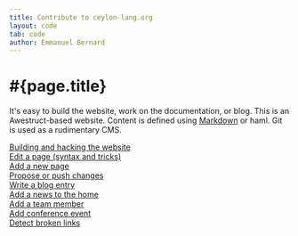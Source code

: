 ```yaml
---
title: Contribute to ceylon-lang.org  
layout: code
tab: code
author: Emmanuel Bernard
---
```

# #{page.title}

It's easy to build the website, work on the documentation, 
or blog. This is an Awestruct-based website. Content is defined 
using [Markdown](http://daringfireball.net/projects/markdown/syntax#code) 
or haml. Git is used as a rudimentary CMS.

[Building and hacking the website](/README)  
[Edit a page (syntax and tricks)](edit-page)  
[Add a new page](add-page)  
[Propose or push changes](push-change)  
[Write a blog entry](write-blog)  
[Add a news to the home](add-news)  
[Add a team member](add-team-member)  
[Add conference event](add-event)  
[Detect broken links](detect-broken-links)